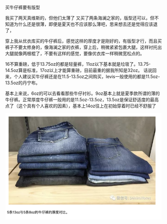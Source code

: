 买牛仔裤要有版型

我买了两天真维斯的，但他们太薄了
又买了两条海澜之家的，版型还可以，但不知道为什么还是很薄，即便是夏天也不应该那么薄吧，思来想去还是觉得应该退了，

穿上我从优衣库买的牛仔裤后，感觉这样的厚度才是刚好的，有版型才行，而且买裤子不要太修身的，像海澜之家的衣裤，穿上后，稍微紧紧包裹大腿，这样衬托出大腿就像两根棍了，不要有这样的感觉，要像优衣库一样稍微宽松点的。

16不算重磅，低于13.75oz的都是轻量裤，11oz以下基本就是垃圾了。13.75-14.5oz算是标准，17oz以上才能算重磅，目前最重的据我所知是32oz。
话说回来，个人建议买牛仔裤还是在11.5-13.5oz之间购买，levis一般使用的都是11.5oz-13.5oz的丹宁布。

基本上来说，6oz的可以去看看那些牛仔衬衫。9oz基本上就是夏季款所谓的薄的牛仔裤。正常厚度牛仔裤一般用的是11.5oz-13.5oz，13.5oz是保证舒适度的最高点了（这个具有个人喜欢的因素），基本上14oz往上在初始穿着时已经不舒服了


![alt text](image.png)